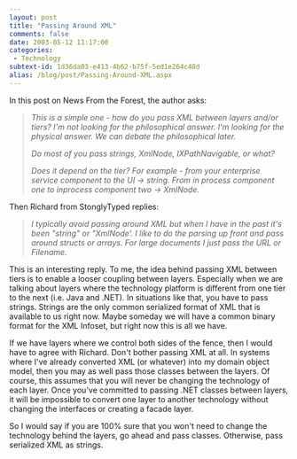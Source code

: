 ```yaml
---
layout: post
title: "Passing Around XML"
comments: false
date: 2003-05-12 11:17:00
categories:
 - Technology
subtext-id: 1d36da03-e413-4b62-b75f-5ed1e264c48d
alias: /blog/post/Passing-Around-XML.aspx
---
```



In this post on News From the Forest, the author asks:

> _This is a simple one - how do you pass XML between layers and/or tiers? I'm not looking for the philosophical answer. I'm looking for the physical answer. We can debate the philosophical later._
> 
> _Do most of you pass strings, XmlNode, IXPathNavigable, or what?_
> 
> _Does it depend on the tier? For example - from your enterprise service component to the UI -> string. From in process component one to inprocess component two -> XmlNode._

Then Richard from StonglyTyped replies:

> _I typically avoid passing around XML but when I have in the past it's been "string" or "XmlNode'. I like to do the parsing up front and pass around structs or arrays. For large documents I just pass the URL or Filename._

This is an interesting reply. To me, the idea behind passing XML between tiers is to enable a looser coupling between layers. Especially when we are talking about layers where the technology platform is different from one tier to the next (i.e. Java and .NET). In situations like that, you have to pass strings. Strings are the only common serialized format of XML that is available to us right now. Maybe someday we will have a common binary format for the XML Infoset, but right now this is all we have.

If we have layers where we control both sides of the fence, then I would have to agree with Richard. Don't bother passing XML at all. In systems where I've already converted XML (or whatever) into my domain object model, then you may as well pass those classes between the layers. Of course, this assumes that you will never be changing the technology of each layer. Once you've committed to passing .NET classes between layers, it will be impossible to convert one layer to another technology without changing the interfaces or creating a facade layer.

So I would say if you are 100% sure that you won't need to change the technology behind the layers, go ahead and pass classes. Otherwise, pass serialized XML as strings.
